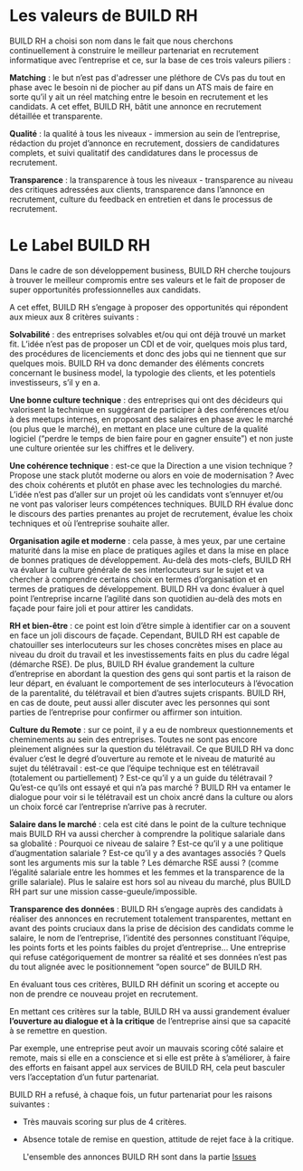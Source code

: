 # Les valeurs de BUILD RH 

BUILD RH a choisi son nom dans le fait que nous cherchons continuellement à construire le meilleur partenariat en recrutement informatique avec l’entreprise et ce, sur la base de ces trois valeurs piliers : 

**Matching** : le but n’est pas d'adresser une pléthore de CVs pas du tout en phase avec le besoin ni de piocher au pif dans un ATS mais de faire en sorte qu’il y ait un réel matching entre le besoin en recrutement et les candidats. A cet effet, BUILD RH, bâtit une annonce en recrutement détaillée et transparente. 

**Qualité** : la qualité à tous les niveaux - immersion au sein de l’entreprise, rédaction du projet d’annonce en recrutement, dossiers de candidatures complets, et suivi qualitatif des candidatures dans le processus de recrutement. 

**Transparence** : la transparence à tous les niveaux - transparence au niveau des critiques adressées aux clients, transparence dans l’annonce en recrutement, culture du feedback en entretien et dans le processus de recrutement. 

# Le Label BUILD RH

Dans le cadre de son développement business, BUILD RH cherche toujours à trouver le meilleur compromis entre ses valeurs et le fait de proposer de super opportunités professionnelles aux candidats. 

A cet effet, BUILD RH s’engage à proposer des opportunités qui répondent aux mieux aux 8 critères suivants : 

**Solvabilité** : des entreprises solvables et/ou qui ont déjà trouvé un market fit. L’idée n’est pas de proposer un CDI et de voir, quelques mois plus tard, des procédures de licenciements et donc des jobs qui ne tiennent que sur quelques mois. BUILD RH va donc demander des éléments concrets concernant le business model, la typologie des clients, et les potentiels investisseurs, s’il y en a.  

**Une bonne culture technique** : des entreprises qui ont des décideurs qui valorisent la technique en suggérant de participer à des conférences et/ou à des meetups internes, en proposant des salaires en phase avec le marché (ou plus que le marché), en mettant en place une culture de la qualité logiciel (“perdre le temps de bien faire pour en gagner ensuite”) et non juste une culture orientée sur les chiffres et le delivery.  

**Une cohérence technique** : est-ce que la Direction a une vision technique ? Propose une stack plutôt moderne ou alors en voie de modernisation ? Avec des choix cohérents et plutôt en phase avec les technologies du marché. L’idée n’est pas d’aller sur un projet où les candidats vont s’ennuyer et/ou ne vont pas valoriser leurs compétences techniques. BUILD RH évalue donc le discours des parties prenantes au projet de recrutement, évalue les choix techniques et où l’entreprise souhaite aller. 

**Organisation agile et moderne** : cela passe, à mes yeux, par une certaine maturité dans la mise en place de pratiques agiles et dans la mise en place de bonnes pratiques de développement. Au-delà des mots-clefs, BUILD RH va évaluer la culture générale de ses interlocuteurs sur le sujet et va chercher à comprendre certains choix en termes d’organisation et en termes de pratiques de développement.  BUILD RH va donc évaluer à quel point l’entreprise incarne l’agilité dans son quotidien au-delà des mots en façade pour faire joli et pour attirer les candidats. 

**RH et bien-être** : ce point est loin d’être simple à identifier car on a souvent en face un joli discours de façade. Cependant, BUILD RH est capable de chatouiller ses interlocuteurs sur les choses concrètes mises en place au niveau du droit du travail et les investissements faits en plus du cadre légal (démarche RSE). De plus, BUILD RH évalue grandement la culture d’entreprise en abordant la question des gens qui sont partis et la raison de leur départ, en évaluant le comportement de ses interlocuteurs à l’évocation de la parentalité, du télétravail et bien d’autres sujets crispants. BUILD RH, en cas de doute, peut aussi aller discuter avec les personnes qui sont parties de l’entreprise pour confirmer ou affirmer son intuition. 

**Culture du Remote** : sur ce point, il y a eu de nombreux questionnements et cheminements au sein des entreprises. Toutes ne sont pas encore pleinement alignées sur la question du télétravail. Ce que BUILD RH va donc évaluer c’est le degré d’ouverture au remote et le niveau de maturité au sujet du télétravail : est-ce que l’équipe technique est en télétravail (totalement ou partiellement) ? Est-ce qu’il y a un guide du télétravail ? Qu’est-ce qu’ils ont essayé et qui n’a pas marché ? BUILD RH va entamer le dialogue pour voir si le télétravail est un choix ancré dans la culture ou alors un choix forcé car l’entreprise n’arrive pas à recruter. 

**Salaire dans le marché** : cela est cité dans le point de la culture technique mais BUILD RH va aussi chercher à comprendre la politique salariale dans sa globalité : Pourquoi ce niveau de salaire ? Est-ce qu’il y a une politique d’augmentation salariale ? Est-ce qu’il y a des avantages associés ? Quels sont les arguments mis sur la table ? Les démarche RSE aussi ? (comme l’égalité salariale entre les hommes et les femmes et la transparence de la grille salariale). Plus le salaire est hors sol au niveau du marché, plus BUILD RH part sur une mission casse-gueule/impossible. 

**Transparence des données** : BUILD RH s’engage auprès des candidats à réaliser des annonces en recrutement totalement transparentes, mettant en avant des points cruciaux dans la prise de décision des candidats comme le salaire, le nom de l’entreprise, l’identité des personnes constituant l’équipe, les points forts et les points faibles du projet d’entreprise… Une entreprise qui refuse catégoriquement de montrer sa réalité et ses données n’est pas du tout alignée avec le positionnement “open source” de BUILD RH. 

En évaluant tous ces critères, BUILD RH définit un scoring et accepte ou non de prendre ce nouveau projet en recrutement. 

En mettant ces critères sur la table, BUILD RH va aussi grandement évaluer **l’ouverture au dialogue et à la critique** de l’entreprise ainsi que sa capacité à se remettre en question. 

Par exemple, une entreprise peut avoir un mauvais scoring côté salaire et remote, mais si elle en a conscience et si elle est prête à s’améliorer, à faire des efforts en faisant appel aux services de BUILD RH, cela peut basculer vers l’acceptation d’un futur partenariat. 

BUILD RH a refusé, à chaque fois, un futur partenariat pour les raisons suivantes : 

- Très mauvais scoring sur plus de 4 critères.
  
- Absence totale de remise en question, attitude de rejet face à la critique.

  L'ensemble des annonces BUILD RH sont dans la partie [Issues](https://github.com/AlmosniShirley/JobsBuildRH/issues)
